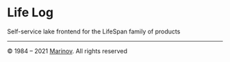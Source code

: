 # Life Log

Self-service lake frontend for the LifeSpan family of products

---

© 1984 – 2021 [Marinov](http://marinov.ml "Marinov"). All rights reserved
